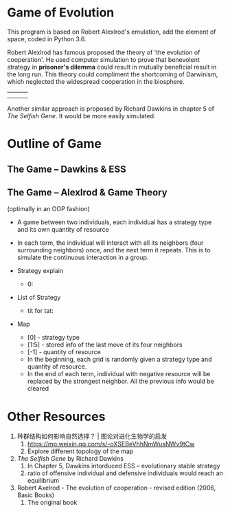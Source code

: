 # Game of Evolution
This program is based on Robert Alexlrod's emulation, add the element of space, coded in Python 3.6.

Robert Alexlrod has famous proposed the theory of 'the evolution of cooperation'. He used computer simulation to prove that benevolent strategy in **prisoner's dilemma** could result in mutually beneficial result in the long run. This theory could compliment the shortcoming of Darwinism, which neglected the widespread cooperation in the biosphere.

|      |      |      |
| ---- | ---- | ---- |
|      |      |      |
|      |      |      |

Another similar approach is proposed by Richard Dawkins in chapter 5 of *The Selfish Gene*. It would be more easily simulated.



# Outline of Game

## The Game – Dawkins & ESS



## The Game – Alexlrod & Game Theory

(optimally in an OOP fashion)

* A game between two individuals, each individual has a strategy type and its own quantity of resource 
* In each term, the individual will interact with all its neighbors (four surrounding neighbors) once, and the next term it repeats. This is to simulate the continuous interaction in a group.
* Strategy explain
  * 0: 
* List of Strategy
  * tit for tat: 

* Map
    * [0] - strategy type
    * [1:5] - stored info of the last move of its four neighbors
    * [-1] - quantity of resource
  * In the beginning, each grid is randomly given a strategy type and quantity of resource.
  * In the end of each term, individual with negative resource will be replaced by the strongest neighbor. All the previous info would be cleared

# Other Resources

1. 种群结构如何影响自然选择？ | 图论对进化生物学的启发
   1. https://mp.weixin.qq.com/s/-oXSEBeVhhNmWusNWv9tCw
   2. Explore different topology of the map
2. *The Selfish Gene*  by Richard Dawkins
   1. In Chapter 5, Dawkins intorduced ESS – evolutionary stable strategy
   2. ratio of offensive individual and defensive individuals would reach an equilibrium
3. Robert Axelrod - The evolution of cooperation - revised edition (2006, Basic Books)
   1. The original book